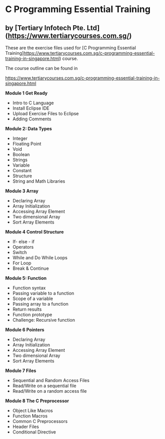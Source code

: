 # C Programming Essential Training
## by [Tertiary Infotech Pte. Ltd] (https://www.tertiarycourses.com.sg/)

These are the exercise files used for [C Programming Essential Training]https://www.tertiarycourses.com.sg/c-programming-essential-training-in-singapore.html) course. 

The course outline can be found in 

https://www.tertiarycourses.com.sg/c-programming-essential-training-in-singapore.html

<p><strong>Module 1 Get Ready</strong></p>
<ul>
<li>Intro to C Language</li>
<li>Install Eclipse IDE</li>
<li>Upload Exercise Files to Eclipse</li>
<li>Adding Comments</li>
</ul>
<p><strong>Module 2: Data Types</strong></p>
<ul>
<li>Integer</li>
<li>Floating Point</li>
<li>Void</li>
<li>Boolean</li>
<li>Strings</li>
<li>Variable</li>
<li>Constant</li>
<li>Structure</li>
<li>String and Math Libraries</li>
</ul>
<p><strong>Module 3 Array</strong></p>
<ul>
<li>Declaring Array</li>
<li>Array Initialization</li>
<li>Accessing Array Element</li>
<li>Two dimensional Array</li>
<li>Sort Array Elements</li>
</ul>
<p><strong>Module 4 Control Structure</strong></p>
<ul>
<li>If- else - if</li>
<li>Operators</li>
<li>Switch</li>
<li>While and Do While Loops</li>
<li>For Loop</li>
<li>Break &amp; Continue</li>
</ul>
<p><strong>Module 5: Function</strong></p>
<ul>
<li>Function syntax</li>
<li>Passing variable to a function</li>
<li>Scope of a variable</li>
<li>Passing array to a function</li>
<li>Return results</li>
<li>Function prototype</li>
<li>Challenge: Recursive function</li>
</ul>
<p><strong>Module 6 Pointers</strong></p>
<ul>
<li>Declaring Array</li>
<li>Array Initialization</li>
<li>Accessing Array Element</li>
<li>Two dimensional Array</li>
<li>Sort Array Elements</li>
</ul>
<p><strong>Module 7 Files</strong></p>
<ul>
<li>Sequential and Random Access Files</li>
<li>Read/Write on a sequential file</li>
<li>Read/Write on a random access file</li>
</ul>
<p><strong>Module 8 The C Preprocessor</strong></p>
<ul>
<li>Object Like Macros</li>
<li>Function Macros</li>
<li>Common C Preprocessors</li>
<li>Header Files</li>
<li>Conditional Directive</li>
</ul>
